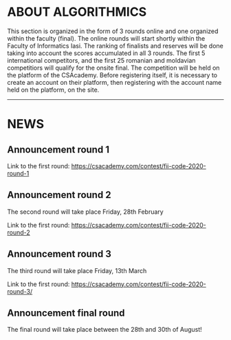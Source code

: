 # ABOUT ALGORITHMICS

This section is organized in the form of 3 rounds online and one organized within the faculty (final). The online rounds
will start shortly within the Faculty of Informatics Iasi. The ranking of finalists and reserves will be done taking into
account the scores accumulated in all 3 rounds. The first 5 international competitors, and the first 25 romanian and moldavian
 competitiors will qualify for the onsite final. The competition will be held on the platform of the CSAcademy. Before
registering itself, it is necessary to create an account on their platform, then registering with the account name held on
the platform, on the site.

---

# NEWS

## Announcement round 1

Link to the first round: https://csacademy.com/contest/fii-code-2020-round-1

## Announcement round 2

The second round will take place Friday, 28th February 

Link to the first round: https://csacademy.com/contest/fii-code-2020-round-2

## Announcement round 3

The third round will take place Friday, 13th March 

Link to the first round: https://csacademy.com/contest/fii-code-2020-round-3/

## Announcement final round

The final round will take place between the 28th and 30th of August!